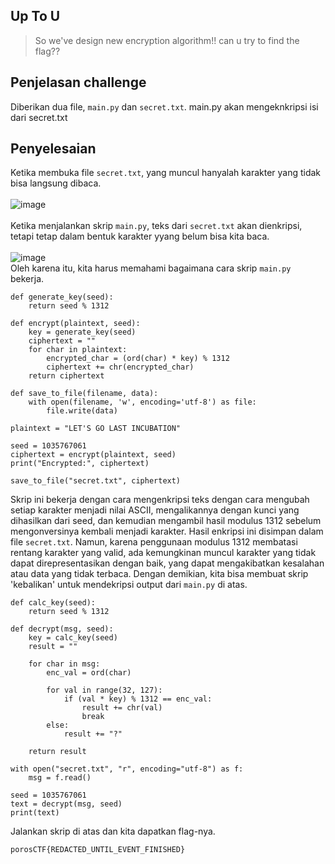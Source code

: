 ## Up To U
> So we've design new encryption algorithm!! can u try to find the flag??

## Penjelasan challenge
Diberikan dua file, `main.py` dan `secret.txt`. main.py akan mengeknkripsi isi dari secret.txt 

## Penyelesaian
Ketika membuka file `secret.txt`, yang muncul hanyalah karakter yang tidak bisa langsung dibaca.<br><br>
![image](https://github.com/user-attachments/assets/884f3743-9ec6-4934-b054-b53399a53b62)<br><br>
Ketika menjalankan skrip `main.py`, teks dari `secret.txt` akan dienkripsi, tetapi tetap dalam bentuk karakter yyang belum bisa kita baca.<br><br>
![image](https://github.com/user-attachments/assets/9163d69e-7173-4d2a-a95b-68fff8f78906)<br>
Oleh karena itu, kita harus memahami bagaimana cara skrip `main.py` bekerja. 
```
def generate_key(seed):
    return seed % 1312

def encrypt(plaintext, seed):
    key = generate_key(seed)
    ciphertext = ""
    for char in plaintext:
        encrypted_char = (ord(char) * key) % 1312
        ciphertext += chr(encrypted_char)
    return ciphertext

def save_to_file(filename, data):
    with open(filename, 'w', encoding='utf-8') as file:
        file.write(data)

plaintext = "LET'S GO LAST INCUBATION"

seed = 1035767061
ciphertext = encrypt(plaintext, seed)
print("Encrypted:", ciphertext)

save_to_file("secret.txt", ciphertext)
```
Skrip ini bekerja dengan cara mengenkripsi teks dengan cara mengubah setiap karakter menjadi nilai ASCII, mengalikannya dengan kunci yang dihasilkan dari seed, dan kemudian mengambil hasil modulus 1312 sebelum mengonversinya kembali menjadi karakter. Hasil enkripsi ini disimpan dalam file `secret.txt`. Namun, karena penggunaan modulus 1312 membatasi rentang karakter yang valid, ada kemungkinan muncul karakter yang tidak dapat direpresentasikan dengan baik, yang dapat mengakibatkan kesalahan atau data yang tidak terbaca.
Dengan demikian, kita bisa membuat skrip 'kebalikan' untuk mendekripsi output dari `main.py` di atas.
```
def calc_key(seed):
    return seed % 1312

def decrypt(msg, seed):
    key = calc_key(seed)
    result = ""

    for char in msg:
        enc_val = ord(char)

        for val in range(32, 127):
            if (val * key) % 1312 == enc_val:
                result += chr(val)
                break
        else:
            result += "?"

    return result

with open("secret.txt", "r", encoding="utf-8") as f:
    msg = f.read()

seed = 1035767061
text = decrypt(msg, seed)
print(text)
```
Jalankan skrip di atas dan kita dapatkan flag-nya.
```
porosCTF{REDACTED_UNTIL_EVENT_FINISHED}
```
